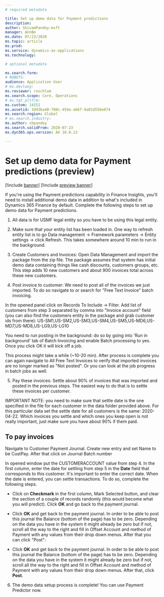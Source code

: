 ```yaml
---
# required metadata

title: Set up demo data for Payment predictions 
description:  
author: ShivamPandey-msft
manager: AnnBe
ms.date: 07/23/2020
ms.topic: article
ms.prod: 
ms.service: dynamics-ax-applications
ms.technology: 

# optional metadata

ms.search.form: 
# ROBOTS: 
audience: Application User
# ms.devlang: 
ms.reviewer: roschlom
ms.search.scope: Core, Operations
# ms.tgt_pltfrm: 
ms.custom: 14151
ms.assetid: 3d43ba40-780c-459a-a66f-9a01d556e674
ms.search.region: Global
# ms.search.industry: 
ms.author: shpandey
ms.search.validFrom: 2020-07-23
ms.dyn365.ops.version: AX 10.0.13

---
```

# Set up demo data for Payment predictions (preview)

[!include [banner](../includes/banner.md)]
[!include [preview banner](../includes/preview-banner.md)]

If you're using the Payment predictions capability in Finance Insights, you'll need to install additional demo data in addition to what's included in Dynamics 365 Finance by default. Complete the following steps to set up demo data for Payment predictions. 

1. All data is for USMF legal entity so you have to be using this legal entity.

2. Make sure that your entity list has been loaded in. One way to refresh entity list is to go Data management -> Framework parameters -> Entity settings -> click Refresh. This takes somewhere around 10 min to run in the background.

3. Create Customers and Invoices: Open Data Management and import the package from the zip file. The package assumes that system has initial demo data containing things like cash discounts, customers groups, etc.
This step adds 10 new customers and about 900 invoices total across these new customers. 

4. Post invoice to customer: We need to post all of the invoices we just imported. To do so navigate to or search for "Free Text Invoice" batch invoicing.

In the opened panel click on Records To Include -> Filter. Add list of customers from step 3 separated by comma into "Invoice account" field (you can also find the customers entity in the package and grab customer ids from there):
US-SM1,US-SM2,US-SM3,US-SM4,US-SM5,US-MD6,US-MD7,US-MD8,US-LG9,US-LG10

You need to run posting in the background: do so by going into 'Run in background' tab of Batch Invoicing and enable Batch processing to yes. Once you click OK it will kick off a job.

This process might take a while (~10-20 min). After process is complete you can again navigate to All Free Text Invoices to verify that imported invoices are no longer marked as "Not posted".  Or you can look at the job progress in batch jobs as well. 

5. Pay these invoices: Settle about 90% of invoices that was imported and posted in the previous steps. The easiest way to do that is to settle these invoices per customer.

IMPORTANT NOTE: you need to make sure that settle date is the one specified in the file for each customer in the data folder provided above. For this particular data set the settle date for all customers is the same: 2020-04-22. Which invoices you settle and which ones you keep open is not really important, just make sure you have about 90% if them paid.

## To pay invoices
Navigate to Customer Payment Journal. Create new entry and set Name to be CustPay. After that click on Journal Batch number

In opened window put the CUSTOMERACCOUNT value from step 4. In the first column, enter the date for settling from step 5 in the **Date** field that corresponds to this customer.  It's important to enter the correct date. When the date is entered, you can settle transactions. To do so, complete the following steps. 

 - Click on **Checkmark** in the first column, Mark Selected button, and clear the section of a couple of records randomly (this would become what you will predict). Click **OK** and go back to the payment journal.

 - Click **OK** and get back to the payment journal. In order to be able to post this journal the Balance (bottom of the page) has to be zero. Depending on the data you have in the system it might already be zero but if not, scroll all the way to the right and fill in Offset Account and method of Payment with any values from their drop down menus. After that you can click "Post":
 
 - Click **OK** and get back to the payment journal. In order to be able to post this journal the Balance (bottom of the page) has to be zero. Depending on the data you have in the system it might already be zero but if not, scroll all the way to the right and fill in Offset Account and method of Payment with any values from their drop down menus. After that, click **Post**.
 
6. The demo data setup process is complete! You can use Payment Predictor now.
